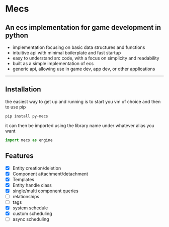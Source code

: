 # Mecs
## An ecs implementation for game development in python
- implementation focusing on basic data structures and functions
- intuitive api with minimal boilerplate and fast startup
- easy to understand src code, with a focus on simplicity and readability
- built as a simple implementation of ecs
- generic api, allowing use in game dev, app dev, or other applications
---

## Installation
the easiest way to get up and running is to start you vm of choice and then to use pip
  
```
pip install py-mecs
```

it can then be imported using the library name under whatever alias you want

```py
import mecs as engine
```

## Features
- [x] Entity creation/deletion
- [x] Component attachment/detachment
- [x] Templates
- [x] Entity handle class
- [x] single/multi component queries
- [ ] relationships
- [ ] tags
- [x] system schedule
- [x] custom scheduling
- [ ] async scheduling
